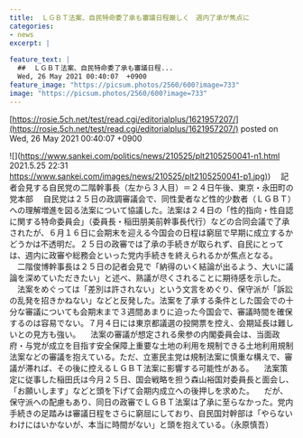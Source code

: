 ```yaml
---
title:  ＬＧＢＴ法案、自民特命委了承も審議日程厳しく　週内了承が焦点に  
categories:
- news
excerpt: |
  
feature_text: |
  ##  ＬＧＢＴ法案、自民特命委了承も審議日程...
  Wed, 26 May 2021 00:40:07  +0900
feature_image: "https://picsum.photos/2560/600?image=733"
image: "https://picsum.photos/2560/600?image=733"
---
```


[https://rosie.5ch.net/test/read.cgi/editorialplus/1621957207/](https://rosie.5ch.net/test/read.cgi/editorialplus/1621957207/)
posted on Wed, 26 May 2021 00:40:07  +0900

<!--more-->

![](https://www.sankei.com/politics/news/210525/plt2105250041-n1.html 2021.5.25 22:31 [https://www.sankei.com/images/news/210525/plt2105250041-p1.jpg)](https://www.sankei.com/images/news/210525/plt2105250041-p1.jpg)) 　記者会見する自民党の二階幹事長（左から３人目）＝２４日午後、東京・永田町の党本部 　自民党は２５日の政調審議会で、同性愛者など性的少数者（ＬＧＢＴ）への理解増進を図る法案について協議した。法案は２４日の「性的指向・性自認に関する特命委員会」（委員長・稲田朋美前幹事長代行）などの合同会議で了承されたが、６月１６日に会期末を迎える今国会の日程は窮屈で早期に成立するかどうかは不透明だ。２５日の政審では了承の手続きが取られず、自民にとっては、週内に政審や総務会といった党内手続きを終えられるかが焦点となる。 　二階俊博幹事長は２５日の記者会見で「納得のいく結論が出るよう、大いに議論を深めていただきたい」と述べ、熟議が尽くされることに期待感を示した。 　法案をめぐっては「差別は許されない」という文言をめぐり、保守派が「訴訟の乱発を招きかねない」などと反発した。法案を了承する条件とした国会での十分な審議についても会期末まで３週間あまりに迫った今国会で、審議時間を確保するのは容易でない。７月４日には東京都議選の投開票を控え、会期延長は難しいとの見方も強い。 　法案の審議が想定される衆参の内閣委員会は、当面政府・与党が成立を目指す安全保障上重要な土地の利用を規制できる土地利用規制法案などの審議を抱えている。ただ、立憲民主党は規制法案に慎重な構えで、審議が滞れば、その後に控えるＬＧＢＴ法案に影響する可能性がある。 　法案策定に従事した稲田氏は今月２５日、国会戦略を担う森山裕国対委員長と面会し、「お願いします」などと頭を下げて会期内成立への後押しを求めた。 　だが、保守派への配慮もあり、同日の政審でＬＧＢＴ法案は了承に至らなかった。党内手続きの足踏みは審議日程をさらに窮屈にしており、自民国対幹部は「やらないわけにはいかないが、本当に時間がない」と頭を抱えている。（永原慎吾）
